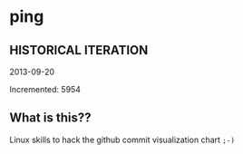 # ping

## HISTORICAL ITERATION
2013-09-20

Incremented: 5954

## What is this?? 
Linux skills to hack the github commit visualization chart `;-)`

